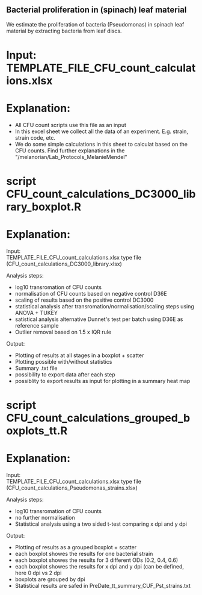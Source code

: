 ## Bacterial proliferation in (spinach) leaf material

We estimate the proliferation of bacteria (Pseudomonas) in spinach leaf material by extracting bacteria from leaf discs. 

# Input: TEMPLATE_FILE_CFU_count_calculations.xlsx 
# Explanation: 
- All CFU count scripts use this file as an input
- In this excel sheet we collect all the data of an experiment. E.g. strain, strain code, etc. 
- We do some simple calculations in this sheet to calculat based on the CFU counts. Find further explanations in the "/melanorian/Lab_Protocols_MelanieMendel"

# script CFU_count_calculations_DC3000_library_boxplot.R
# Explanation: 
Input:  
TEMPLATE_FILE_CFU_count_calculations.xlsx  type file (CFU_count_calculations_DC3000_library.xlsx)

Analysis steps:
- log10 transromation of CFU counts
- normalisation of CFU counts based on negative control D36E
- scaling of results based on the positive control DC3000
- statistical analysis after transromation/normalisation/scaling steps using ANOVA + TUKEY
- satistical analysis alternative Dunnet's test per batch using D36E as reference sample
- Outlier removal based on 1.5 x IQR rule 

Output:
- Plotting of results at all stages in a boxplot + scatter 
- Plotting possible with/without statistics
- Summary .txt file 
- possibility to export data after each step
- possiblity to export results as input for plotting in a summary heat map

# script CFU_count_calculations_grouped_boxplots_tt.R
# Explanation: 
Input:  
TEMPLATE_FILE_CFU_count_calculations.xlsx  type file (CFU_count_calculations_Pseudomonas_strains.xlsx)

Analysis steps:
- log10 transromation of CFU counts
- no further normalisation
- Statistical analysis using a two sided t-test comparing x dpi and y dpi 

Output:
- Plotting of results as a grouped boxplot + scatter
- each boxplot showes the results for one bacterial strain
- each boxplot showes the results for 3 different ODs (0.2, 0.4, 0.6)
- each boxplot showes the results for x dpi and y dpi (can be defined, here 0 dpi vs 2 dpi
- boxplots are grouped by dpi
- Statistical results are safed in PreDate_tt_summary_CUF_Pst_strains.txt

